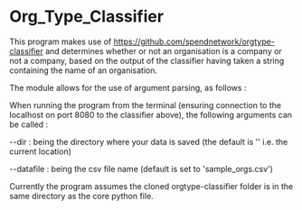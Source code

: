 # Org_Type_Classifier
This program makes use of https://github.com/spendnetwork/orgtype-classifier and determines whether or not an organisation is a company or not a company, based on the output of the classifier having taken a string containing the name of an organisation.

The module allows for the use of argument parsing, as follows :

When running the program from the terminal (ensuring connection to the localhost on port 8080 to the classifier above), the following arguments can be called :

--dir : being the directory where your data is saved (the default is '' i.e. the current location)

--datafile : being the csv file name (default is set to 'sample_orgs.csv')

Currently the program assumes the cloned orgtype-classifier folder is in the same directory as the core python file.


